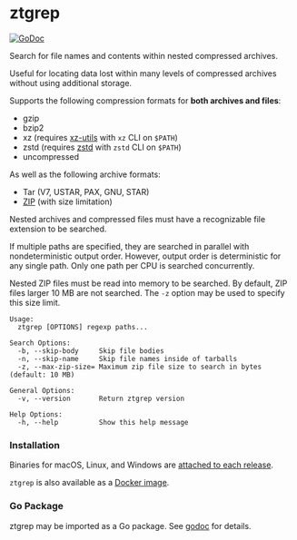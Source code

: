 # ztgrep

[![GoDoc](https://pkg.go.dev/badge/github.com/sclevine/ztgrep?status.svg)](https://pkg.go.dev/github.com/sclevine/ztgrep)

Search for file names and contents within nested compressed archives.

Useful for locating data lost within many levels of compressed archives without using additional storage.

Supports the following compression formats for **both archives and files**:
- gzip
- bzip2
- xz (requires [xz-utils](https://tukaani.org/xz/) with `xz` CLI on `$PATH`)
- zstd (requires [zstd](https://github.com/facebook/zstd) with `zstd` CLI on `$PATH`)
- uncompressed

As well as the following archive formats:
- Tar (V7, USTAR, PAX, GNU, STAR)
- [ZIP](https://en.wikipedia.org/wiki/ZIP_(file_format)) (with size limitation)

Nested archives and compressed files must have a recognizable file extension to be searched.

If multiple paths are specified, they are searched in parallel with nondeterministic output order.
However, output order is deterministic for any single path.
Only one path per CPU is searched concurrently.

Nested ZIP files must be read into memory to be searched.
By default, ZIP files larger 10 MB are not searched.
The `-z` option may be used to specify this size limit.

```
Usage:
  ztgrep [OPTIONS] regexp paths...

Search Options:
  -b, --skip-body     Skip file bodies
  -n, --skip-name     Skip file names inside of tarballs
  -z, --max-zip-size= Maximum zip file size to search in bytes (default: 10 MB)

General Options:
  -v, --version       Return ztgrep version

Help Options:
  -h, --help          Show this help message
```

### Installation

Binaries for macOS, Linux, and Windows are [attached to each release](https://github.com/sclevine/ztgrep/releases).

`ztgrep` is also available as a [Docker image](https://hub.docker.com/r/sclevine/ztgrep).

### Go Package

ztgrep may be imported as a Go package.
See [godoc](https://pkg.go.dev/github.com/sclevine/ztgrep) for details.